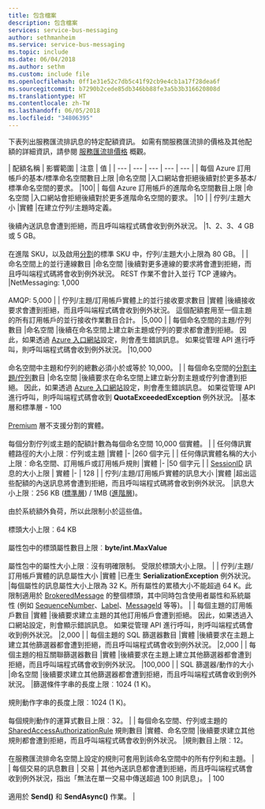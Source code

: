 ```yaml
---
title: 包含檔案
description: 包含檔案
services: service-bus-messaging
author: sethmanheim
ms.service: service-bus-messaging
ms.topic: include
ms.date: 06/04/2018
ms.author: sethm
ms.custom: include file
ms.openlocfilehash: 0ff1e31e52c7db5c41f92cb9e4cb1a17f28dea6f
ms.sourcegitcommit: b7290b2cede85db346bb88fe3a5b3b316620808d
ms.translationtype: HT
ms.contentlocale: zh-TW
ms.lasthandoff: 06/05/2018
ms.locfileid: "34806395"
---
```

下表列出服務匯流排訊息的特定配額資訊。 如需有關服務匯流排的價格及其他配額的詳細資訊，請參閱 [服務匯流排價格](https://azure.microsoft.com/pricing/details/service-bus/) 概觀。

| 配額名稱 | 影響範圍 | 注意 | 值 |
| --- | --- | --- | --- | --- |
| 每個 Azure 訂用帳戶的基本/標準命名空間數目上限 |命名空間 |入口網站會拒絕後續對於更多基本/標準命名空間的要求。 |100|
| 每個 Azure 訂用帳戶的進階命名空間數目上限 |命名空間 |入口網站會拒絕後續對於更多進階命名空間的要求。 |10 |
| 佇列/主題大小 |實體 |在建立佇列/主題時定義。 <br/><br/> 後續內送訊息會遭到拒絕，而且呼叫端程式碼會收到例外狀況。 |1、2、3、4 GB 或 5 GB。<br /><br />在進階 SKU，以及啟用[分割](/azure/service-bus-messaging/service-bus-partitioning)的標準 SKU 中，佇列/主題大小上限為 80 GB。 |
| 命名空間上的並行連線數目 |命名空間 |後續對更多連線的要求將會遭到拒絕，而且呼叫端程式碼將會收到例外狀況。 REST 作業不會計入並行 TCP 連線內。 |NetMessaging: 1,000<br /><br />AMQP: 5,000 |
| 佇列/主題/訂用帳戶實體上的並行接收要求數目 |實體 |後續接收要求會遭到拒絕，而且呼叫端程式碼會收到例外狀況。 這個配額套用至一個主題的所有訂用帳戶的並行接收作業數目合計。 |5,000 |
| 每個命名空間的主題/佇列數目 |命名空間 |後續在命名空間上建立新主題或佇列的要求都會遭到拒絕。 因此，如果透過 [Azure 入口網站][Azure portal]設定，則會產生錯誤訊息。 如果從管理 API 進行呼叫，則呼叫端程式碼會收到例外狀況。 |10,000<br /><br />命名空間中主題和佇列的總數必須小於或等於 10,000。 |
| 每個命名空間的[分割主題/佇列](/azure/service-bus-messaging/service-bus-partitioning)數目 |命名空間 |後續要求在命名空間上建立新分割主題或佇列會遭到拒絕。 因此，如果透過 [Azure 入口網站][Azure portal]設定，則會產生錯誤訊息。 如果從管理 API 進行呼叫，則呼叫端程式碼會收到 **QuotaExceededException** 例外狀況。 |基本層和標準層 - 100<br/><br/>[Premium](../articles/service-bus-messaging/service-bus-premium-messaging.md) 層不支援分割的實體。<br/><br />每個分割佇列或主題的配額計數為每個命名空間 10,000 個實體。 |
| 任何傳訊實體路徑的大小上限︰佇列或主題 |實體 |- |260 個字元 |
| 任何傳訊實體名稱的大小上限︰命名空間、訂用帳戶或訂用帳戶規則 |實體 |- |50 個字元 |
| [SessionID](/dotnet/api/microsoft.azure.servicebus.message.sessionid) 訊息的大小上限 | 實體 |- | 128 |
| 佇列/主題/訂用帳戶實體的訊息大小 |實體 |超出這些配額的內送訊息將會遭到拒絕，而且呼叫端程式碼將會收到例外狀況。 |訊息大小上限︰256 KB ([標準層](../articles/service-bus-messaging/service-bus-premium-messaging.md)) / 1MB ([進階層](../articles/service-bus-messaging/service-bus-premium-messaging.md))。 <br /><br />由於系統額外負荷，所以此限制小於這些值。<br /><br />標頭大小上限︰64 KB<br /><br />屬性包中的標頭屬性數目上限︰**byte/int.MaxValue**<br /><br />屬性包中的屬性大小上限︰沒有明確限制。 受限於標頭大小上限。 |
| 佇列/主題/訂用帳戶實體的訊息屬性大小 |實體 |已產生 **SerializationException** 例外狀況。 |每個屬性的訊息屬性大小上限為 32 K。所有屬性的累積大小不能超過 64 K。此限制適用於 [BrokeredMessage](/dotnet/api/microsoft.servicebus.messaging.brokeredmessage) 的整個標頭，其中同時包含使用者屬性和系統屬性 (例如 [SequenceNumber](/dotnet/api/microsoft.servicebus.messaging.brokeredmessage.sequencenumber)、[Label](/dotnet/api/microsoft.servicebus.messaging.brokeredmessage.label)、[MessageId](/dotnet/api/microsoft.servicebus.messaging.brokeredmessage.messageid) 等等)。 |
| 每個主題的訂用帳戶數目 |實體 |後續要求建立主題的其他訂用帳戶會遭到拒絕。 因此，如果透過入口網站設定，則會顯示錯誤訊息。 如果從管理 API 進行呼叫，則呼叫端程式碼會收到例外狀況。 |2,000 |
| 每個主題的 SQL 篩選器數目 |實體 |後續要求在主題上建立其他篩選器都會遭到拒絕，而且呼叫端程式碼會收到例外狀況。 |2,000 |
| 每個主題的相互關聯篩選器數目 |實體 |後續要求在主題上建立其他篩選器都會遭到拒絕，而且呼叫端程式碼會收到例外狀況。 |100,000 |
| SQL 篩選器/動作的大小 |命名空間 |後續要求建立其他篩選器都會遭到拒絕，而且呼叫端程式碼會收到例外狀況。 |篩選條件字串的長度上限︰1024 (1 K)。<br /><br />規則動作字串的長度上限︰1024 (1 K)。<br /><br />每個規則動作的運算式數目上限︰32。 |
| 每個命名空間、佇列或主題的 [SharedAccessAuthorizationRule](/dotnet/api/microsoft.servicebus.messaging.sharedaccessauthorizationrule) 規則數目 |實體、命名空間 |後續要求建立其他規則都會遭到拒絕，而且呼叫端程式碼會收到例外狀況。 |規則數目上限︰12。 <br /><br /> 在服務匯流排命名空間上設定的規則可套用到該命名空間中的所有佇列和主題。 |
| 每個交易的訊息數目 | 交易 | 其他內送訊息都會遭到拒絕，而且呼叫端程式碼會收到例外狀況，指出「無法在單一交易中傳送超過 100 則訊息」。 | 100 <br /><br /> 適用於 **Send()** 和 **SendAsync()** 作業。 |

[Azure portal]: https://portal.azure.com